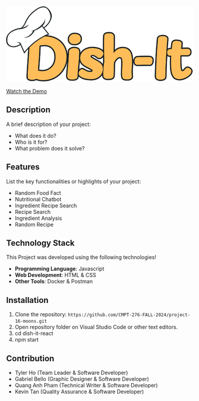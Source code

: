 [![Watch the Demo](./dish-it-react/public/images/logoNavBar.png)](https://www.youtube.com/watch?v=1rQyutNTqqw&t=7s&ab_channel=HooopCode)


[Watch the Demo](https://www.youtube.com/watch?v=1rQyutNTqqw&t=7s&ab_channel=HooopCode)

## Description
A brief description of your project:
- What does it do?
- Who is it for? 
- What problem does it solve? 

## Features
List the key functionalities or highlights of your project:
- Random Food Fact
- Nutritional Chatbot
- Ingredient Recipe Search
- Recipe Search
- Ingredient Analysis
- Random Recipe

## Technology Stack
This Project was developed using the following technologies!
- **Programming Language**: Javascript
- **Web Development**: HTML & CSS
- **Other Tools**: Docker & Postman

## Installation
1. Clone the repository:
   ```https://github.com/CMPT-276-FALL-2024/project-16-moons.git```
2. Open repository folder on Visual Studio Code or other text editors.
3. cd dish-it-react
4. npm start

## Contribution
- Tyler Ho (Team Leader & Software Developer)
- Gabriel Bello (Graphic Designer & Software Developer)
- Quang Anh Pham (Technical Writer & Software Developer)
- Kevin Tan (Quality Assurance & Software Developer)
